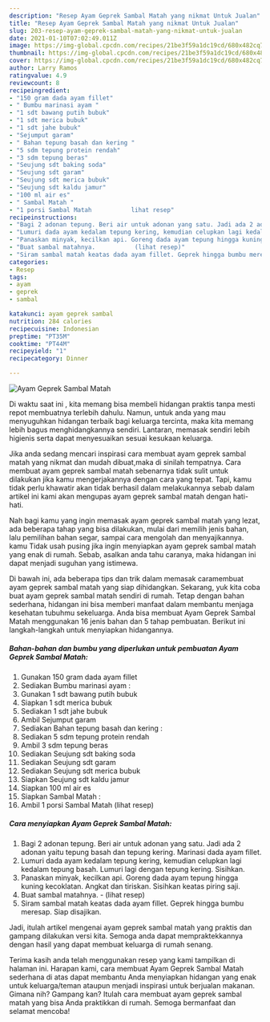```yaml
---
description: "Resep Ayam Geprek Sambal Matah yang nikmat Untuk Jualan"
title: "Resep Ayam Geprek Sambal Matah yang nikmat Untuk Jualan"
slug: 203-resep-ayam-geprek-sambal-matah-yang-nikmat-untuk-jualan
date: 2021-01-10T07:02:49.011Z
image: https://img-global.cpcdn.com/recipes/21be3f59a1dc19cd/680x482cq70/ayam-geprek-sambal-matah-foto-resep-utama.jpg
thumbnail: https://img-global.cpcdn.com/recipes/21be3f59a1dc19cd/680x482cq70/ayam-geprek-sambal-matah-foto-resep-utama.jpg
cover: https://img-global.cpcdn.com/recipes/21be3f59a1dc19cd/680x482cq70/ayam-geprek-sambal-matah-foto-resep-utama.jpg
author: Larry Ramos
ratingvalue: 4.9
reviewcount: 8
recipeingredient:
- "150 gram dada ayam fillet"
- " Bumbu marinasi ayam "
- "1 sdt bawang putih bubuk"
- "1 sdt merica bubuk"
- "1 sdt jahe bubuk"
- "Sejumput garam"
- " Bahan tepung basah dan kering "
- "5 sdm tepung protein rendah"
- "3 sdm tepung beras"
- "Seujung sdt baking soda"
- "Seujung sdt garam"
- "Seujung sdt merica bubuk"
- "Seujung sdt kaldu jamur"
- "100 ml air es"
- " Sambal Matah "
- "1 porsi Sambal Matah           lihat resep"
recipeinstructions:
- "Bagi 2 adonan tepung. Beri air untuk adonan yang satu. Jadi ada 2 adonan yaitu tepung basah dan tepung kering. Marinasi dada ayam fillet."
- "Lumuri dada ayam kedalam tepung kering, kemudian celupkan lagi kedalam tepung basah. Lumuri lagi dengan tepung kering. Sisihkan."
- "Panaskan minyak, kecilkan api. Goreng dada ayam tepung hingga kuning kecoklatan. Angkat dan tiriskan. Sisihkan keatas piring saji."
- "Buat sambal matahnya.           (lihat resep)"
- "Siram sambal matah keatas dada ayam fillet. Geprek hingga bumbu meresap. Siap disajikan."
categories:
- Resep
tags:
- ayam
- geprek
- sambal

katakunci: ayam geprek sambal 
nutrition: 284 calories
recipecuisine: Indonesian
preptime: "PT35M"
cooktime: "PT44M"
recipeyield: "1"
recipecategory: Dinner

---
```



![Ayam Geprek Sambal Matah](https://img-global.cpcdn.com/recipes/21be3f59a1dc19cd/680x482cq70/ayam-geprek-sambal-matah-foto-resep-utama.jpg)

Di waktu  saat ini , kita memang bisa membeli hidangan praktis tanpa mesti repot membuatnya terlebih dahulu. Namun, untuk anda yang mau menyuguhkan hidangan terbaik bagi keluarga tercinta, maka kita memang lebih bagus menghidangkannya sendiri. Lantaran, memasak sendiri lebih higienis serta dapat menyesuaikan sesuai kesukaan keluarga.

Jika anda sedang mencari inspirasi cara membuat ayam geprek sambal matah yang nikmat dan mudah dibuat,maka di sinilah tempatnya. Cara membuat ayam geprek sambal matah  sebenarnya tidak sulit untuk dilakukan jika kamu mengerjakannya dengan cara yang tepat. Tapi, kamu tidak perlu khawatir akan tidak berhasil dalam melakukannya 
sebab dalam artikel ini kami akan mengupas ayam geprek sambal matah dengan hati-hati.  



Nah bagi kamu yang ingin memasak ayam geprek sambal matah yang lezat, ada beberapa tahap yang bisa dilakukan, mulai dari memilih jenis bahan, lalu pemilihan bahan segar, sampai cara mengolah dan menyajikannya. kamu Tidak usah pusing jika ingin menyiapkan ayam geprek sambal matah yang enak di rumah. Sebab, asalkan anda  tahu caranya, maka hidangan ini dapat menjadi suguhan yang istimewa.

Di bawah ini, ada beberapa tips dan trik dalam memasak caramembuat ayam geprek sambal matah yang siap dihidangkan. Sekarang, yuk kita coba buat ayam geprek sambal matah sendiri di rumah. Tetap dengan bahan sederhana, hidangan ini bisa memberi manfaat dalam membantu menjaga kesehatan tubuhmu sekeluarga. Anda bisa membuat Ayam Geprek Sambal Matah menggunakan 16 jenis bahan dan 5 tahap pembuatan. Berikut ini langkah-langkah untuk menyiapkan hidangannya.

<!--inarticleads1-->

##### Bahan-bahan dan bumbu yang diperlukan untuk pembuatan Ayam Geprek Sambal Matah:

1. Gunakan 150 gram dada ayam fillet
1. Sediakan  Bumbu marinasi ayam :
1. Gunakan 1 sdt bawang putih bubuk
1. Siapkan 1 sdt merica bubuk
1. Sediakan 1 sdt jahe bubuk
1. Ambil Sejumput garam
1. Sediakan  Bahan tepung basah dan kering :
1. Sediakan 5 sdm tepung protein rendah
1. Ambil 3 sdm tepung beras
1. Sediakan Seujung sdt baking soda
1. Sediakan Seujung sdt garam
1. Sediakan Seujung sdt merica bubuk
1. Siapkan Seujung sdt kaldu jamur
1. Siapkan 100 ml air es
1. Siapkan  Sambal Matah :
1. Ambil 1 porsi Sambal Matah           (lihat resep)




<!--inarticleads2-->

##### Cara menyiapkan Ayam Geprek Sambal Matah:

1. Bagi 2 adonan tepung. Beri air untuk adonan yang satu. Jadi ada 2 adonan yaitu tepung basah dan tepung kering. Marinasi dada ayam fillet.
1. Lumuri dada ayam kedalam tepung kering, kemudian celupkan lagi kedalam tepung basah. Lumuri lagi dengan tepung kering. Sisihkan.
1. Panaskan minyak, kecilkan api. Goreng dada ayam tepung hingga kuning kecoklatan. Angkat dan tiriskan. Sisihkan keatas piring saji.
1. Buat sambal matahnya. -           (lihat resep)
1. Siram sambal matah keatas dada ayam fillet. Geprek hingga bumbu meresap. Siap disajikan.




Jadi, itulah artikel mengenai  ayam geprek sambal matah  yang praktis dan gampang dilakukan versi kita. Semoga anda dapat mempraktekkannya dengan hasil yang dapat membuat keluarga di rumah senang. 

Terima kasih anda telah menggunakan resep yang kami tampilkan di halaman ini. Harapan kami, cara membuat  Ayam Geprek Sambal Matah sederhana di atas dapat membantu Anda menyiapkan hidangan yang enak untuk keluarga/teman ataupun menjadi inspirasi untuk berjualan makanan. Gimana nih? Gampang kan? Itulah cara membuat ayam geprek sambal matah yang bisa Anda praktikkan di rumah. Semoga bermanfaat dan selamat mencoba!

